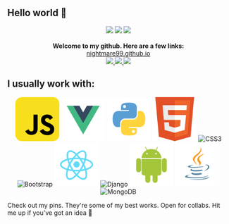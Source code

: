 ## Hello world 👋
<p align="center">
  <img src="https://thumbs.gfycat.com/PepperyShallowKentrosaurus.webp" width=100>
  <img src="https://thumbs.gfycat.com/FeminineRemarkableChuckwalla-max-1mb.gif" width=100>
  <img src="https://thumbs.gfycat.com/PepperyShallowKentrosaurus.webp" width=100>
  <br><br>
  <strong>
    Welcome to my github. Here are a few links:
  </strong>
  <br>
  <a href="https://nightmare99.github.io">
    nightmare99.github.io
  </a>
  <br>
  <a href="https://www.facebook.com/ekat99/">
    <img src="https://hackernoon.com/photos/PrB8ElNwFUY9FJD7Kw2aUJtm1UW2-859b2i4p" width=50>
  </a>
  <a href="https://www.linkedin.com/in/vishal-kumar-91236a154/">
    <img src="https://hackernoon.com/photos/PrB8ElNwFUY9FJD7Kw2aUJtm1UW2-cjw12i45" width=50>
  </a>
  <a href="https://www.youtube.com/channel/UCiRztkBiAFZKl85UB8AObzw?view_as=subscriber">
    <img src="https://hackernoon.com/photos/PrB8ElNwFUY9FJD7Kw2aUJtm1UW2-pi1q2icy" width=50>
  </a>
</p>

## I usually work with:
<p align="center">
    <img src="https://raw.githubusercontent.com/edent/SuperTinyIcons/master/images/svg/javascript.svg" title="Javascript" width=100>
    <img src="https://raw.githubusercontent.com/edent/SuperTinyIcons/master/images/svg/vue.svg" title="VueJS" width=100>
    <img src="https://raw.githubusercontent.com/edent/SuperTinyIcons/master/images/svg/python.svg" title="Python" width=100>
    <img src="https://raw.githubusercontent.com/edent/SuperTinyIcons/master/images/svg/html5.svg" title="HTML5" width=100>
    <img src="https://cdn.worldvectorlogo.com/logos/css3.svg" title="CSS3" width=100>
    <img src="https://upload.wikimedia.org/wikipedia/commons/b/b2/Bootstrap_logo.svg" title="Bootstrap" width=100>
    <img src="https://raw.githubusercontent.com/edent/SuperTinyIcons/master/images/svg/react.svg" title="React Native" width=100>
    <img src="https://cdn.freebiesupply.com/logos/large/2x/django-logo-svg-vector.svg" title="Django" width=70>
    <img src="https://raw.githubusercontent.com/edent/SuperTinyIcons/master/images/svg/android.svg" title="Android" width=100>
    <img src="https://raw.githubusercontent.com/edent/SuperTinyIcons/master/images/svg/java.svg" title="Java" width=100>
    <img src="https://banner2.cleanpng.com/20180702/bgt/kisspng-mongodb-database-nosql-postgresql-mongo-5b39f9e3445fa6.5652746415305261792801.jpg" title="MongoDB" width=100>
</p>
Check out my pins. They're some of my best works.
Open for collabs. Hit me up if you've got an idea 🤘
<!--
**Nightmare99/nightmare99** is a ✨ _special_ ✨ repository because its `README.md` (this file) appears on your GitHub profile.

Here are some ideas to get you started:

- 🔭 I’m currently working on ...
- 🌱 I’m currently learning ...
- 👯 I’m looking to collaborate on ...
- 🤔 I’m looking for help with ...
- 💬 Ask me about ...
- 📫 How to reach me: ...
- 😄 Pronouns: ...
- ⚡ Fun fact: ...
-->
